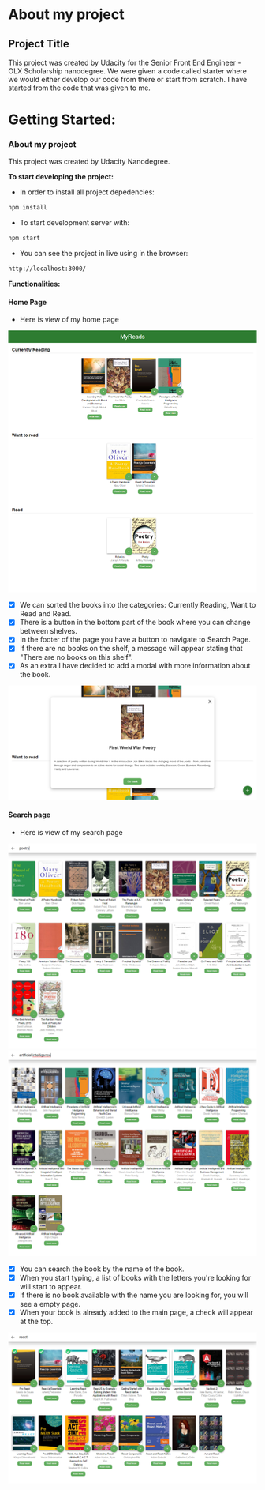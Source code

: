 # About my project
## Project Title
This project was created by Udacity for the Senior Front End Engineer - OLX Scholarship nanodegree. We were given a code called starter where we would either develop our code from there or start from scratch. I have started from the code that was given to me.

**Getting Started:**
=======
### About my project
This project was created by Udacity Nanodegree.

**To start developing the project:**
- In order to install all project depedencies:
```sh
npm install
```

- To start development server with:
```sh
npm start
```

- You can see the project in live using in the browser:
```sh
http://localhost:3000/
```
**Functionalities:**
#### Home Page
- Here is view of my home page

![Homepage](/src/screenshots/screenshot.png "Home Page")

- [x] We can sorted the books into the categories: Currently Reading, Want to Read and Read.
- [x] There is a button in the bottom part of the book where you can change between shelves. 
- [x] In the footer of the page you have a button to navigate to Search Page.
- [x] If there are no books on the shelf, a message will appear stating that "There are no books on this shelf".
- [x] As an extra I have decided to add a modal with more information about the book.

![Homepage](/src/screenshots/screenshot3.png "Home Page")


#### Search page
- Here is view of my search page

![SearchPage](/src/screenshots/screenshot5.png "Search Page")
![SearchPage](/src/screenshots/screenshot6.png "Search Page")

- [x] You can search the book by the name of the book.
- [x] When you start typing, a list of books with the letters you're looking for will start to appear.
- [x] If there is no book available with the name you are looking for, you will see a empty page.
- [x] When your book is already added to the main page, a check will appear at the top.

![SearchPage](/src/screenshots/screenshot8.png "Search Page")
